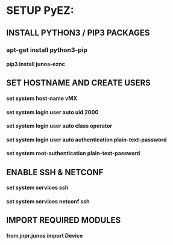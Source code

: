 
# SETUP PyEZ: 

## INSTALL PYTHON3 / PIP3 PACKAGES
### apt-get install python3-pip
#### pip3 install junos-eznc


## SET HOSTNAME AND CREATE USERS
#### set system host-name vMX
#### set system login user auto uid 2000
#### set system login user auto class operator
#### set system login user auto authentication plain-text-password <password>
#### set system root-authentication plain-text-password <password>

  
## ENABLE SSH & NETCONF
#### set system services ssh
#### set system services netconf ssh

  
## IMPORT REQUIRED MODULES 
#### from jnpr.junos import Device

